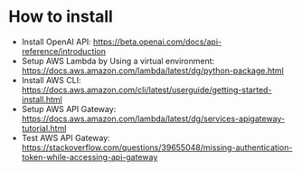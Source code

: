 # How to install
- Install OpenAI API: https://beta.openai.com/docs/api-reference/introduction
- Setup AWS Lambda by Using a virtual environment: https://docs.aws.amazon.com/lambda/latest/dg/python-package.html 
- Install AWS CLI: https://docs.aws.amazon.com/cli/latest/userguide/getting-started-install.html
- Setup AWS API Gateway: https://docs.aws.amazon.com/lambda/latest/dg/services-apigateway-tutorial.html
- Test AWS API Gateway: https://stackoverflow.com/questions/39655048/missing-authentication-token-while-accessing-api-gateway